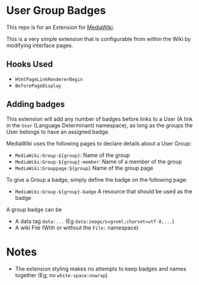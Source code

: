 # User Group Badges

This repo is for an Extension for [MediaWiki](https://www.mediawiki.org/wiki/MediaWiki).

This is a very simple extension that is configurable from within the Wiki by modifying interface pages.

## Hooks Used

- `HtmlPageLinkRendererBegin`
- `BeforePageDisplay`

## Adding badges

This extension will add any number of badges before links to a User (A link in the `User` (Language Determinant) namespace), as long as the groups the User belongs to have an assigned badge.

MediaWiki uses the following pages to declare details about a User Group:

- `MediaWiki:Group-${group}`: Name of the group
- `MediaWiki:Group-${group}-member`: Name of a member of the group
- `MediaWiki:Grouppage:${group}` Name of the group page

To give a Group a badge, simply define the badge on the following page:
- `MediaWiki:Group-${group}-badge` A resource that should be used as the badge

A group badge can be
- A data tag `data:...` (Eg `data:image/svg+xml;charset=utf-8,...`)
- A wiki File (With or without the `File:` namespace)

# Notes

- The extension styling makes no attempts to keep badges and names together (Eg; no `white-space:nowrap`)
